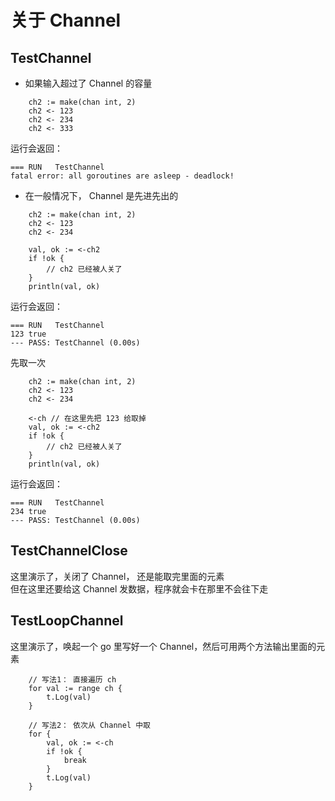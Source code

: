 # 关于 Channel

## TestChannel  
- 如果输入超过了 Channel 的容量
```
	ch2 := make(chan int, 2)
	ch2 <- 123
	ch2 <- 234
	ch2 <- 333
```
运行会返回：  
```
=== RUN   TestChannel
fatal error: all goroutines are asleep - deadlock!
```
- 在一般情况下， Channel 是先进先出的
```
	ch2 := make(chan int, 2)
	ch2 <- 123
	ch2 <- 234
	
    val, ok := <-ch2
	if !ok {
		// ch2 已经被人关了
	}
	println(val, ok)
```
运行会返回：
```
=== RUN   TestChannel
123 true
--- PASS: TestChannel (0.00s)
```
先取一次
```
	ch2 := make(chan int, 2)
	ch2 <- 123
	ch2 <- 234
	
	<-ch // 在这里先把 123 给取掉
    val, ok := <-ch2
	if !ok {
		// ch2 已经被人关了
	}
	println(val, ok)
```
运行会返回：
```
=== RUN   TestChannel
234 true
--- PASS: TestChannel (0.00s)
```

## TestChannelClose
这里演示了，关闭了 Channel， 还是能取完里面的元素  
但在这里还要给这 Channel 发数据，程序就会卡在那里不会往下走  

## TestLoopChannel
这里演示了，唤起一个 go 里写好一个 Channel，然后可用两个方法输出里面的元素  
```
	// 写法1： 直接遍历 ch
	for val := range ch {
		t.Log(val)
	}

	// 写法2： 依次从 Channel 中取
	for {
		val, ok := <-ch
		if !ok {
			break
		}
		t.Log(val)
	}
```